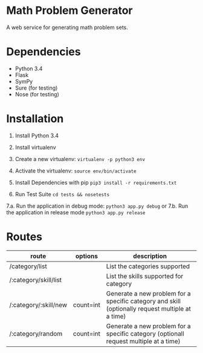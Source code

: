 Math Problem Generator
=================

A web service for generating math problem sets.

Dependencies
============
- Python 3.4
- Flask
- SymPy
- Sure (for testing)
- Nose (for testing)

Installation
============
1. Install Python 3.4
2. Install virtualenv
3. Create a new virtualenv: `virtualenv -p python3 env`
4. Activate the virtualenv: `source env/bin/activate`
5. Install Dependencies with pip `pip3 install -r requirements.txt`

6. Run Test Suite `cd tests && nosetests`

7.a. Run the application in debug mode: `python3 app.py debug` or
7.b. Run the application in release mode `python3 app.py release`

Routes
======

route                 | options   | description 
----------------------|-----------|-------------
/category/list        |           | List the categories supported
/:category/skill/list |           | List the skills supported for category
/:category/:skill/new | count=int | Generate a new problem for a specific category and skill (optionally request multiple at a time)
/:category/random     | count=int | Generate a new problem for a specific category (optionall request multiple at a time)
